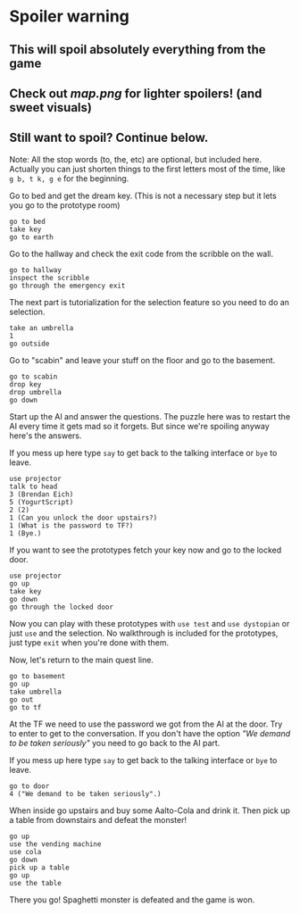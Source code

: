 
# Spoiler warning

## This will spoil absolutely everything from the game
## Check out *map.png* for lighter spoilers! (and sweet visuals)

## Still want to spoil? Continue below.

Note: All the stop words (to, the, etc) are optional, but included here.
Actually you can just shorten things to the first letters most of the time, like `g b, t k, g e` for the beginning.

Go to bed and get the dream key. (This is not a necessary step but it lets you go to the prototype room)

```
go to bed
take key
go to earth
```

Go to the hallway and check the exit code from the scribble on the wall.

```
go to hallway
inspect the scribble
go through the emergency exit
```

The next part is tutorialization for the selection feature so you need to do an selection.

```
take an umbrella
1
go outside
```

Go to "scabin" and leave your stuff on the floor and go to the basement.

```
go to scabin
drop key
drop umbrella
go down
```

Start up the AI and answer the questions. The puzzle here was to restart the AI every time
it gets mad so it forgets. But since we're spoiling anyway here's the answers.

If you mess up here type `say` to get back to the talking interface or `bye` to leave.

```
use projector
talk to head
3 (Brendan Eich)
5 (YogurtScript)
2 (2)
1 (Can you unlock the door upstairs?)
1 (What is the password to TF?)
1 (Bye.)
```

If you want to see the prototypes fetch your key now and go to the locked door.

```
use projector
go up
take key
go down
go through the locked door
```

Now you can play with these prototypes with `use test` and `use dystopian` or just `use` and the selection. No walkthrough is included for the prototypes, just type `exit` when you're done with them.

Now, let's return to the main quest line.

```
go to basement
go up
take umbrella
go out
go to tf
```

At the TF we need to use the password we got from the AI at the door. Try to enter to get to the conversation. If you don't have the option *"We demand to be taken seriously"* you need to go back to the AI part.

If you mess up here type `say` to get back to the talking interface or `bye` to leave.

```
go to door
4 ("We demand to be taken seriously".)
```

When inside go upstairs and buy some Aalto-Cola and drink it. Then pick up a table from downstairs and defeat the monster!

```
go up
use the vending machine
use cola
go down
pick up a table
go up
use the table
```

There you go! Spaghetti monster is defeated and the game is won.

